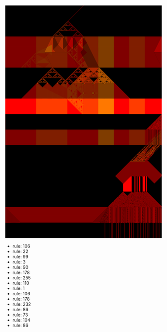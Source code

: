 ![photo](./output.png) 
 * rule: 106
* rule: 22
* rule: 99
* rule: 3
* rule: 90
* rule: 178
* rule: 255
* rule: 110
* rule: 1
* rule: 106
* rule: 178
* rule: 232
* rule: 86
* rule: 73
* rule: 104
* rule: 86
